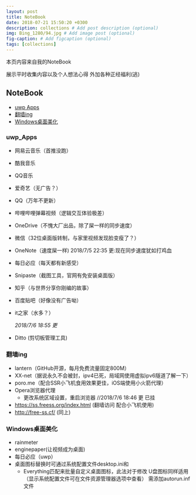 ```yaml
---
layout: post
title: NoteBook
date: 2018-07-21 15:50:20 +0300
description: collections # Add post description (optional)
img: Bing_1280/94.jpg # Add image post (optional)
fig-caption: # Add figcaption (optional)
tags: [collections]
---
```


本页内容来自我的NoteBook

展示平时收集内容以及个人想法心得 外加各种正经福利(逃)

## NoteBook

* [uwp Apps](#uwp_Apps "uwp推荐")
* [翻墙ing](#翻墙ing "翻墙集合")
* [Windows桌面美化](#Windows桌面美化)


### uwp_Apps
* 网易云音乐（首推没跑）
* 酷我音乐
* QQ音乐
* 爱奇艺（无广告？）
* QQ（万年不更新）
* 哔哩哔哩弹幕视频（逻辑交互体验极差）
* OneDrive（不愧大厂出品，除了屎一样的同步速度）
* 微信（32位桌面版转制，与家里视频发现脸变瘦了？）
* OneNote（速度屎一样)   2018/7/5 22:35 更:现在同步速度犹如打鸡血
* 每日必应（每天都有新感受）
* Snipaste（截图工具，官网有免安装桌面版）
* 知乎（与世界分享你刚编的故事）
* 百度贴吧（好像没有广告呦）
* it之家（水多？）

	*2018/7/6 18:55 更*
	
* Ditto (剪切板管理工具)

### 翻墙ing
* lantern（GitHub开源，每月免费流量固定800M）
* XX-net（据说永久不会被封，ipv4已死，局域网使用虚拟ipv6隧道了解一下）
* poro.me（配合SSR小飞机食用效果更佳，iOS端使用小火箭代理）
* Opera浏览器代理
	* 更改系统区域设置，重启浏览器  //2018/7/6 18:46  更 已挂
* https://ss.freess.org/index.html (翻墙访问 配合小飞机使用)
* http://free-ss.cf/ (同上)

### Windows桌面美化
* rainmeter
* enginepaper(让视频成为桌面)
* 每日必应（uwp）
* 桌面图标替换时可通过系统配置文件desktop.ini和
	* Everything匹配来批量自定义桌面图标，此法对于修改
	U盘图标同样适用（显示系统配置文件可在文件资源管理器选项中查看）
	需添加autorun.inf文件

